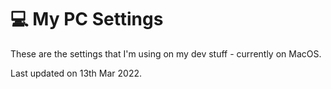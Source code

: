 # 💻 My PC Settings

These are the settings that I'm using on my dev stuff - currently on MacOS.

Last updated on 13th Mar 2022.